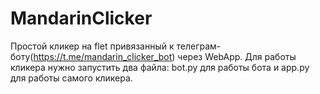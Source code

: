 # MandarinClicker
Простой кликер на flet привязанный к телеграм-боту(https://t.me/mandarin_clicker_bot) через WebApp.
Для работы кликера нужно запустить два файла: bot.py для работы бота и app.py для работы самого кликера.
